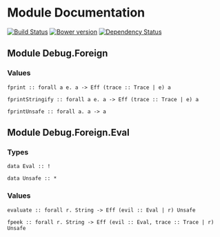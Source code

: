 # Module Documentation

[![Build Status](https://travis-ci.org/CapillarySoftware/purescript-debug-foreign.svg?branch=master)](https://travis-ci.org/CapillarySoftware/purescript-debug-foreign)
[![Bower version](https://badge.fury.io/bo/purescript-debug-foreign.svg)](http://badge.fury.io/bo/purescript-debug-foreign)
[![Dependency Status](https://www.versioneye.com/user/projects/547021488101068de4000602/badge.svg?style=flat)](https://www.versioneye.com/user/projects/547021488101068de4000602)

## Module Debug.Foreign

### Values

    fprint :: forall a e. a -> Eff (trace :: Trace | e) a

    fprintStringify :: forall a e. a -> Eff (trace :: Trace | e) a

    fprintUnsafe :: forall a. a -> a


## Module Debug.Foreign.Eval

### Types

    data Eval :: !

    data Unsafe :: *


### Values

    evaluate :: forall r. String -> Eff (evil :: Eval | r) Unsafe

    fpeek :: forall r. String -> Eff (evil :: Eval, trace :: Trace | r) Unsafe